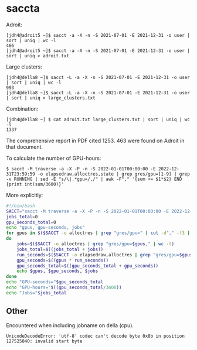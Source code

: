 # saccta

Adroit:

```
[jdh4@adroit5 ~]$ sacct -a -X -n -S 2021-07-01 -E 2021-12-31 -o user | sort | uniq | wc -l
466
[jdh4@adroit5 ~]$ sacct -a -X -n -S 2021-07-01 -E 2021-12-31 -o user | sort | uniq > adroit.txt
```

Large clusters:

```
[jdh4@della8 ~]$ sacct -L -a -X -n -S 2021-07-01 -E 2021-12-31 -o user | sort | uniq | wc -l
993
[jdh4@della8 ~]$ sacct -L -a -X -n -S 2021-07-01 -E 2021-12-31 -o user | sort | uniq > large_clusters.txt
```

Combination:

```
[jdh4@della8 ~] $ cat adroit.txt large_clusters.txt | sort | uniq | wc -l
1337
```

The comprehensive report in PDF cited 1253. 463 were found on Adroit in that document.

To calculate the number of GPU-hours:

```
$ sacct -M traverse -a -X -P -n -S 2022-01-01T00:00:00 -E 2022-12-31T23:59:59 -o elapsedraw,alloctres,state | grep gres/gpu=[1-9] | grep -v RUNNING | sed -E "s/\|.*gpu=/,/" | awk -F"," '{sum += $1*$2} END {print int(sum/3600)}'
```

More explicitly:

```bash
#!/bin/bash
SACCT="sacct -M traverse -a -X -P -n -S 2022-01-01T00:00:00 -E 2022-12-31T23:59:59"
jobs_total=0
gpu_seconds_total=0
echo "gpus, gpu-seconds, jobs"
for gpus in $($SACCT -o alloctres | grep "gres/gpu=" | cut -d"," -f3 | sort | uniq | sed 's/[^0-9]*//g' | sort -n)
do
    jobs=$($SACCT -o alloctres | grep "gres/gpu=$gpus," | wc -l)
    jobs_total=$((jobs_total + jobs))
    run_seconds=$($SACCT -o elapsedraw,alloctres | grep "gres/gpu=$gpus," | cut -d"|" -f1 | awk '{sum += $1} END {print sum}')
    gpu_seconds=$((gpus * run_seconds))
    gpu_seconds_total=$((gpu_seconds_total + gpu_seconds))
    echo $gpus, $gpu_seconds, $jobs
done
echo "GPU-seconds="$gpu_seconds_total
echo "GPU-hours="$((gpu_seconds_total/3600))
echo "Jobs="$jobs_total
```

## Other

Encountered when including jobname on della (cpu).

```
UnicodeDecodeError: 'utf-8' codec can't decode byte 0x8b in position 127525840: invalid start byte
```
